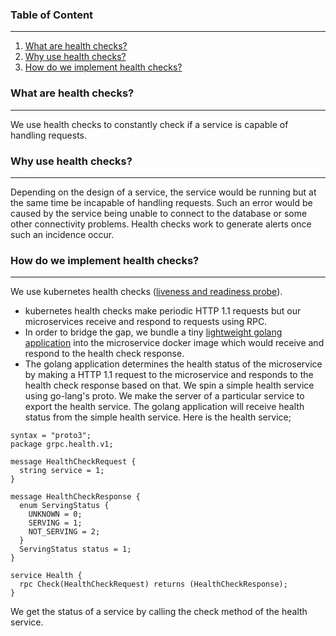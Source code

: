 
### Table of Content
***
1. [What are health checks?](#what-are-health-checks)
1. [Why use health checks?](#why-use-health-checks)
1. [How do we implement health checks?](#how-do-we-implement-health-checks)

### What are health checks?
***
We use health checks to constantly check if a service is capable of handling requests. 

### Why use health checks?
***
Depending on the design of a service, the service would be running but at the same time be incapable of handling requests. Such an error would be caused by the service being unable to connect to the database or some other connectivity problems. Health checks work to generate alerts once such an incidence occur.

### How do we implement health checks?
***
We use kubernetes health checks ([liveness and readiness probe](https://kubernetes.io/docs/tasks/configure-pod-container/configure-liveness-readiness-probes/)).

* kubernetes health checks make periodic HTTP 1.1 requests but our microservices receive and respond to requests using RPC. 
* In order to bridge the gap, we bundle a tiny [ lightweight golang application](https://github.com/Mookh/grpc-health) into the microservice docker image which would receive and respond to the health check response.   
* The golang application determines the health status of the microservice by making a HTTP 1.1 request to the microservice and responds to the health check response based on that.
 We spin a simple health service using go-lang's proto. We make the server of a particular service to export the health service. The golang application will receive health status from the simple health service. Here is the health service;
```
syntax = "proto3";
package grpc.health.v1;

message HealthCheckRequest {
  string service = 1;
}

message HealthCheckResponse {
  enum ServingStatus {
    UNKNOWN = 0;
    SERVING = 1;
    NOT_SERVING = 2;
  }
  ServingStatus status = 1;
}

service Health {
  rpc Check(HealthCheckRequest) returns (HealthCheckResponse);
}
```
We get the status of a service by calling the check method of the health service.
